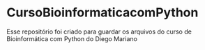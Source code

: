 # CursoBioinformaticacomPython
Esse repositório foi criado para guardar os arquivos do curso de Bioinformática com Python do Diego Mariano 
